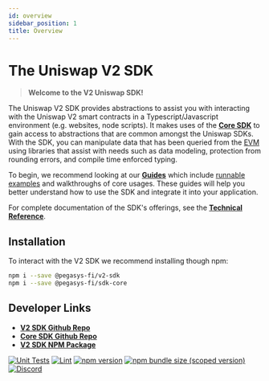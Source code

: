 ```yaml
---
id: overview
sidebar_position: 1
title: Overview
---
```

# The Uniswap V2 SDK

> **Welcome to the V2 Uniswap SDK!**

The Uniswap V2 SDK provides abstractions to assist you with interacting with the Uniswap V2 smart contracts in a Typescript/Javascript environment (e.g. websites, node scripts). It makes uses of the [**Core SDK**](../core/overview.md) to gain access to abstractions that are common amongst the Uniswap SDKs. With the SDK, you can manipulate data that has been queried from the [EVM](https://ethereum.org/en/developers/docs/evm/) using libraries that assist with needs such as data modeling, protection from rounding errors, and compile time enforced typing.

To begin, we recommend looking at our [**Guides**](./guides/01-background.md) which include [runnable examples](https://github.com/Uniswap/examples/tree/main/v2-sdk) and walkthroughs of core usages. These guides will help you better understand how to use the SDK and integrate it into your application.

For complete documentation of the SDK's offerings, see the [**Technical Reference**](./reference/overview.md).

## Installation

To interact with the V2 SDK we recommend installing though npm:

```bash
npm i --save @pegasys-fi/v2-sdk
npm i --save @pegasys-fi/sdk-core
```

## Developer Links

- [**V2 SDK Github Repo**](https://github.com/Pegasys-fi/v2-sdk)
- [**Core SDK Github Repo**](https://github.com/Pegasys-fi/sdk-core)
- [**V2 SDK NPM Package**](https://www.npmjs.com/package/@pegasys-fi/v2-sdk)

[![Unit Tests](https://github.com/Pegasys-fi/v2-sdk/workflows/Unit%20Tests/badge.svg)](https://github.com/Pegasys-fi/v2-sdk/actions?query=workflow%3A%22Unit+Tests%22)
[![Lint](https://github.com/Pegasys-fi/v2-sdk/workflows/Lint/badge.svg)](https://github.com/Pegasys-fi/v2-sdk/actions?query=workflow%3ALint)
[![npm version](https://img.shields.io/npm/v/@pegasys-fi/v2-sdk/latest.svg)](https://www.npmjs.com/package/@pegasys-fi/v2-sdk/v/latest)
[![npm bundle size (scoped version)](https://img.shields.io/bundlephobia/minzip/@pegasys-fi/v2-sdk/latest.svg)](https://bundlephobia.com/result?p=@pegasys-fi/v2-sdk@latest)
[![Discord](https://img.shields.io/badge/discord-join%20chat-blue.svg)](https://discord.com/channels/597638925346930701/607978109089611786)
